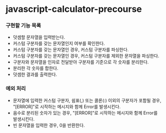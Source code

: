 # javascript-calculator-precourse

### 구현할 기능 목록

- 덧셈할 문자열을 입력받는다.
- 커스텀 구분자를 갖는 문자열인지 여부를 확인한다.
- 커스텀 구분자를 갖는 문자열인 경우, 커스텀 구분자를 파싱한다.
- 커스텀 구분자를 갖는 문자열인 경우, 커스텀 구분자를 제외한 문자열을 파싱한다.
- 구분자와 문자열을 인자로 전달받아 구분자를 기준으로 각 숫자를 분리한다.
- 분리한 각 숫자를 합한다.
- 덧셈한 결과를 출력한다.

### 예외 처리

- 문자열에 입력한 커스텀 구분자, 쉼표(,) 또는 콜론(:) 이외의 구분자가 포함될 경우, "[ERROR]"로 시작하는 메시지와 함께 Error를 발생시킨다.
- 음수로 분리된 숫자가 있는 경우, "[ERROR]"로 시작하는 메시지와 함께 Error를 발생시킨다.
- 빈 문자열을 입력한 경우, 0을 반환한다.
